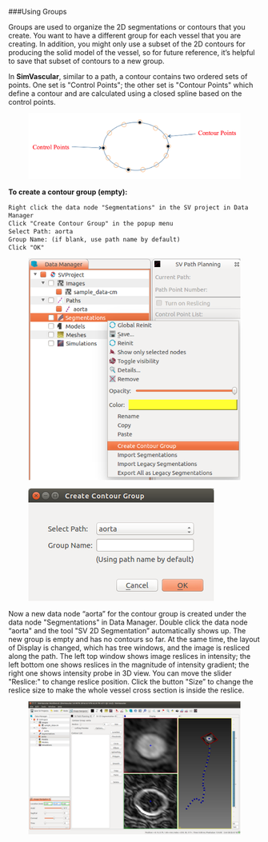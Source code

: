###Using Groups

Groups are used to organize the 2D segmentations or contours that you create. You want to have a different group for each vessel that you are creating. In addition, you might only use a subset of the 2D contours for producing the solid model of the vessel, so for future reference, it’s helpful to save that subset of contours to a new group.

In **SimVascular**, similar to a path, a contour contains two ordered sets of points. One set is "Control Points"; the other set is "Contour Points" which define a contour and are calculated using a closed spline based on the control points.

<figure>
  <img class="svImg svImgMd"  src="/documentation/modeling/imgs/segmentation/contourdefinition.png"> 
  <figcaption class="svCaption" ></figcaption>
</figure>

**To create a contour group (empty):**

    Right click the data node "Segmentations" in the SV project in Data Manager
    Click "Create Contour Group" in the popup menu
    Select Path: aorta
    Group Name: (if blank, use path name by default)
    Click "OK"

<figure>
  <img class="svImg svImgSm"  src="/documentation/modeling/imgs/segmentation/createemptygroup.png"> 
  <figcaption class="svCaption" ></figcaption>
</figure>

<figure>
  <img class="svImg svImgSm"  src="/documentation/modeling/imgs/segmentation/creategroupdialog.png"> 
  <figcaption class="svCaption" ></figcaption>
</figure>

Now a new data node “aorta” for the contour group is created under the data node "Segmentations" in Data Manager. Double click the data node “aorta" and the tool "SV 2D Segmentation” automatically shows up. The new group is empty and has no contours so far. At the same time, the layout of Display is changed, which has tree windows, and the image is resliced along the path. The left top window shows image reslices in intensity; the left bottom one shows reslices in the magnitude of intensity gradient; the right one shows intensity probe in 3D view. You can move the slider "Reslice:" to change reslice position. Click the button "Size” to change the reslice size to make the whole vessel cross section is inside the reslice.

<figure>
  <img class="svImg svImgXl"  src="/documentation/modeling/imgs/segmentation/emptygroup.png"> 
  <figcaption class="svCaption" ></figcaption>
</figure>
